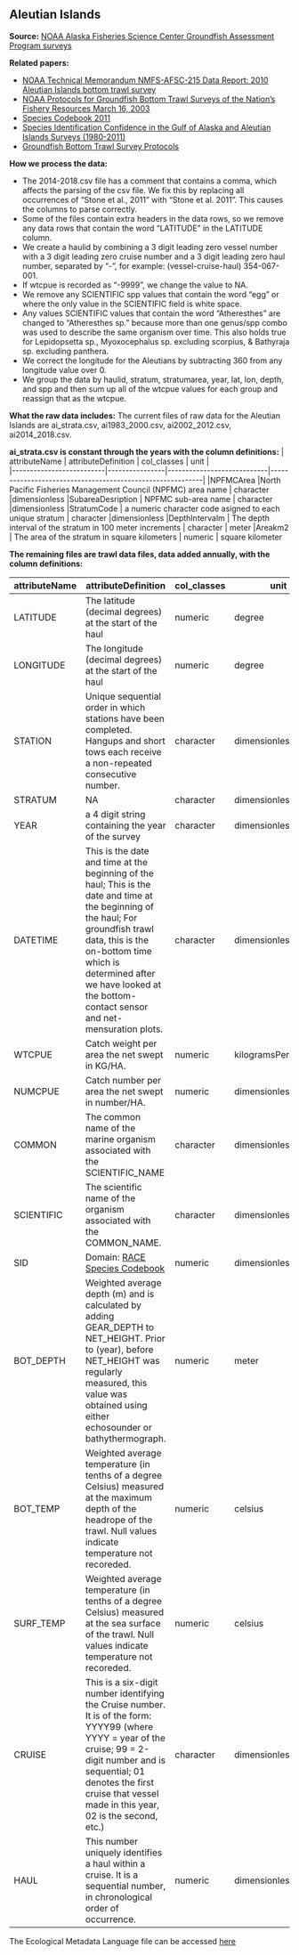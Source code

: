 
Aleutian Islands
-------------------------------

**Source:** [NOAA Alaska Fisheries Science Center Groundfish Assessment Program surveys](https://apps-afsc.fisheries.noaa.gov/RACE/groundfish/survey_data/default.htm)

**Related papers:** 
- [NOAA Technical Memorandum NMFS-AFSC-215 Data Report: 2010 Aleutian Islands bottom trawl survey](https://archive.fisheries.noaa.gov/afsc/Publications/AFSC-TM/NOAA-TM-AFSC-215.pdf)
- [NOAA Protocols for Groundfish Bottom Trawl Surveys of the Nation’s Fishery Resources March 16, 2003](https://archive.fisheries.noaa.gov/afsc/RACE/gearsupport/tmspo65.pdf)
- [Species Codebook 2011](https://pinskylab.github.io/OceanAdapt/metaData/ai_species_codebook_2011.pdf)
- [Species Identification Confidence in the Gulf of Alaska and Aleutian Islands Surveys (1980-2011)](https://archive.fisheries.noaa.gov/afsc/Publications/ProcRpt/PR2014-01.pdf)
- [Groundfish Bottom Trawl Survey Protocols](https://www.fisheries.noaa.gov/resource/document/noaa-protocols-groundfish-bottom-trawl-surveys)

**How we process the data:**
- The 2014-2018.csv file has a comment that contains a comma, which affects the parsing of the csv file. We fix this by replacing all occurrences of “Stone et al., 2011” with “Stone et al. 2011”. This causes the columns to parse correctly.
- Some of the files contain extra headers in the data rows, so we remove any data rows that contain the word “LATITUDE” in the LATITUDE column.
- We create a haulid by combining a 3 digit leading zero vessel number with a 3 digit leading zero cruise number and a 3 digit leading zero haul number, separated by “-”, for example: (vessel-cruise-haul) 354-067-001.
- If wtcpue is recorded as “-9999”, we change the value to NA.
- We remove any SCIENTIFIC spp values that contain the word “egg” or where the only value in the SCIENTIFIC field is white space.
- Any values SCIENTIFIC values that contain the word “Atheresthes” are changed to “Atheresthes sp.” because more than one genus/spp combo was used to describe the same organism over time. This also holds true for Lepidopsetta sp., Myoxocephalus sp. excluding scorpius, & Bathyraja sp. excluding panthera.
- We correct the longitude for the Aleutians by subtracting 360 from any longitude value over 0.
- We group the data by haulid, stratum, stratumarea, year, lat, lon, depth, and spp and then sum up all of the wtcpue values for each group and reassign that as the wtcpue.

**What the raw data includes:**
The current files of raw data for the Aleutian Islands are ai_strata.csv, ai1983_2000.csv, ai2002_2012.csv, ai2014_2018.csv.

**ai_strata.csv is constant through the years with the column definitions:**
| attributeName                  | attributeDefinition   | col_classes             | unit |       
|--------------------------|----------------|----------------------------|-----------------------------------------------------------|
|NPFMCArea	|North Pacific Fisheries Management Council (NPFMC) area name |	character	|dimensionless
|SubareaDesription | NPFMC sub-area name |	character	|dimensionless
|StratumCode |	a numeric character code asigned to each unique stratum |	character	|dimensionless
|DepthIntervalm |	The depth interval of the stratum in 100 meter increments |	character	| meter
|Areakm2 |	The area of the stratum in square kilometers |	numeric | square kilometer

**The remaining files are trawl data files, data added annually, with the column definitions:**

| attributeName                  | attributeDefinition   | col_classes             | unit |       
|--------------------------|----------------|----------------------------|-----------------------------------------------------------|
|LATITUDE	|The latitude (decimal degrees) at the start of the haul|	numeric	|degree
|LONGITUDE |	The longitude (decimal degrees) at the start of the haul|	numeric	|degree
|STATION|Unique sequential order in which stations have been completed. Hangups and short tows each receive a non-repeated consecutive number.|character |dimensionless
|STRATUM	|NA	|character	|dimensionless
|YEAR	|a 4 digit string containing the year of the survey	|character	|dimensionless
|DATETIME	|This is the date and time at the beginning of the haul; This is the date and time at the beginning of the haul; For groundfish trawl data, this is the on-bottom time which is determined after we have looked at the bottom-contact sensor and net-mensuration plots.	|character	|dimensionless
|WTCPUE	|Catch weight per area the net swept in KG/HA.|	numeric	|kilogramsPerHectare
|NUMCPUE	|Catch number per area the net swept in number/HA.	|numeric	|dimensionless
|COMMON |	The common name of the marine organism associated with the SCIENTIFIC_NAME	|character|	dimensionless
|SCIENTIFIC	|The scientific name of the organism associated with the COMMON_NAME.	|character	|dimensionless
|SID	|Domain: [RACE Species Codebook](http://www.afsc.noaa.gov/RACE/groundfish/species_codebook.pdf)	|numeric	|dimensionless
|BOT_DEPTH	|Weighted average depth (m) and is calculated by adding GEAR_DEPTH to NET_HEIGHT. Prior to (year), before NET_HEIGHT was regularly measured, this value was obtained using either echosounder or bathythermograph.	|numeric	|meter
|BOT_TEMP	|Weighted average temperature (in tenths of a degree Celsius) measured at the maximum depth of the headrope of the trawl. Null values indicate temperature not recoreded.	|numeric	|celsius
|SURF_TEMP	|Weighted average temperature (in tenths of a degree Celsius) measured at the sea surface of the trawl. Null values indicate temperature not recoreded.	|numeric	|celsius
|CRUISE	|This is a six-digit number identifying the Cruise number. It is of the form: YYYY99 (where YYYY = year of the cruise; 99 = 2-digit number and is sequential; 01 denotes the first cruise that vessel made in this year, 02 is the second, etc.)|	character	|dimensionless
|HAUL	|This number uniquely identifies a haul within a cruise. It is a sequential number, in chronological order of occurrence.	|numeric	|dimensionless

The Ecological Metadata Language file can be accessed [here](https://github.com/pinskylab/OceanAdapt/blob/master/metaData/ai.xml)
